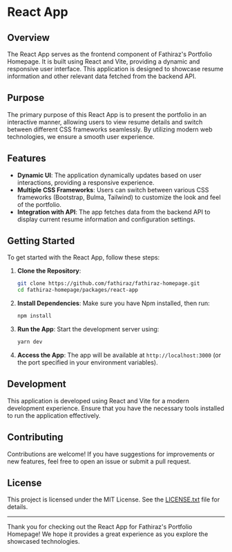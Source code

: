 # React App

## Overview

The React App serves as the frontend component of Fathiraz's Portfolio Homepage. It is built using React and Vite, providing a dynamic and responsive user interface. This application is designed to showcase resume information and other relevant data fetched from the backend API.

## Purpose

The primary purpose of this React App is to present the portfolio in an interactive manner, allowing users to view resume details and switch between different CSS frameworks seamlessly. By utilizing modern web technologies, we ensure a smooth user experience.

## Features

- **Dynamic UI**: The application dynamically updates based on user interactions, providing a responsive experience.
- **Multiple CSS Frameworks**: Users can switch between various CSS frameworks (Bootstrap, Bulma, Tailwind) to customize the look and feel of the portfolio.
- **Integration with API**: The app fetches data from the backend API to display current resume information and configuration settings.

## Getting Started

To get started with the React App, follow these steps:

1. **Clone the Repository**: 
   ```bash
   git clone https://github.com/fathiraz/fathiraz-homepage.git
   cd fathiraz-homepage/packages/react-app
   ```

2. **Install Dependencies**: 
   Make sure you have Npm installed, then run:
   ```bash
   npm install
   ```

3. **Run the App**: 
   Start the development server using:
   ```bash
   yarn dev
   ```

4. **Access the App**: 
   The app will be available at `http://localhost:3000` (or the port specified in your environment variables).

## Development

This application is developed using React and Vite for a modern development experience. Ensure that you have the necessary tools installed to run the application effectively.

## Contributing

Contributions are welcome! If you have suggestions for improvements or new features, feel free to open an issue or submit a pull request.

## License

This project is licensed under the MIT License. See the [LICENSE.txt](../../LICENSE.txt) file for details.

---

Thank you for checking out the React App for Fathiraz's Portfolio Homepage! We hope it provides a great experience as you explore the showcased technologies.
